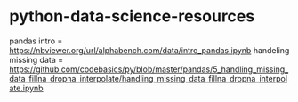 # python-data-science-resources
pandas intro = https://nbviewer.org/url/alphabench.com/data/intro_pandas.ipynb 
handeling missing data = https://github.com/codebasics/py/blob/master/pandas/5_handling_missing_data_fillna_dropna_interpolate/handling_missing_data_fillna_dropna_interpolate.ipynb
